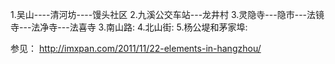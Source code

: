1.吴山----清河坊----馒头社区
2.九溪公交车站---龙井村
3.灵隐寺---隐市---法镜寺---法净寺---法喜寺
3.南山路:
4.北山街:
5.杨公堤和茅家埠:


参见：
http://imxpan.com/2011/11/22-elements-in-hangzhou/